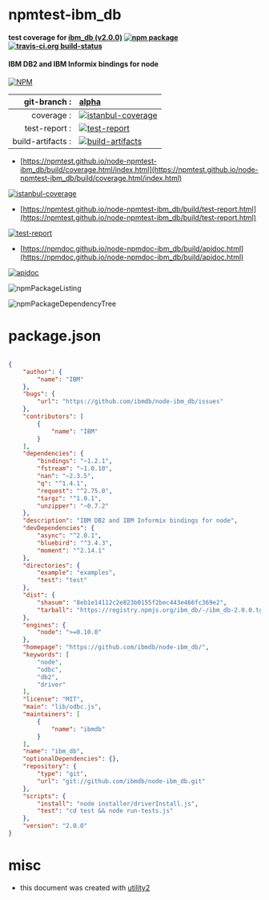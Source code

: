 # npmtest-ibm_db

#### test coverage for  [ibm_db (v2.0.0)](https://github.com/ibmdb/node-ibm_db/)  [![npm package](https://img.shields.io/npm/v/npmtest-ibm_db.svg?style=flat-square)](https://www.npmjs.org/package/npmtest-ibm_db) [![travis-ci.org build-status](https://api.travis-ci.org/npmtest/node-npmtest-ibm_db.svg)](https://travis-ci.org/npmtest/node-npmtest-ibm_db)

#### IBM DB2 and IBM Informix bindings for node

[![NPM](https://nodei.co/npm/ibm_db.png?downloads=true&downloadRank=true&stars=true)](https://www.npmjs.com/package/ibm_db)

| git-branch : | [alpha](https://github.com/npmtest/node-npmtest-ibm_db/tree/alpha)|
|--:|:--|
| coverage : | [![istanbul-coverage](https://npmtest.github.io/node-npmtest-ibm_db/build/coverage.badge.svg)](https://npmtest.github.io/node-npmtest-ibm_db/build/coverage.html/index.html)|
| test-report : | [![test-report](https://npmtest.github.io/node-npmtest-ibm_db/build/test-report.badge.svg)](https://npmtest.github.io/node-npmtest-ibm_db/build/test-report.html)|
| build-artifacts : | [![build-artifacts](https://npmtest.github.io/node-npmtest-ibm_db/glyphicons_144_folder_open.png)](https://github.com/npmtest/node-npmtest-ibm_db/tree/gh-pages/build)|

- [https://npmtest.github.io/node-npmtest-ibm_db/build/coverage.html/index.html](https://npmtest.github.io/node-npmtest-ibm_db/build/coverage.html/index.html)

[![istanbul-coverage](https://npmtest.github.io/node-npmtest-ibm_db/build/screenCapture.buildCi.browser.%252Ftmp%252Fbuild%252Fcoverage.lib.html.png)](https://npmtest.github.io/node-npmtest-ibm_db/build/coverage.html/index.html)

- [https://npmtest.github.io/node-npmtest-ibm_db/build/test-report.html](https://npmtest.github.io/node-npmtest-ibm_db/build/test-report.html)

[![test-report](https://npmtest.github.io/node-npmtest-ibm_db/build/screenCapture.buildCi.browser.%252Ftmp%252Fbuild%252Ftest-report.html.png)](https://npmtest.github.io/node-npmtest-ibm_db/build/test-report.html)

- [https://npmdoc.github.io/node-npmdoc-ibm_db/build/apidoc.html](https://npmdoc.github.io/node-npmdoc-ibm_db/build/apidoc.html)

[![apidoc](https://npmdoc.github.io/node-npmdoc-ibm_db/build/screenCapture.buildCi.browser.%252Ftmp%252Fbuild%252Fapidoc.html.png)](https://npmdoc.github.io/node-npmdoc-ibm_db/build/apidoc.html)

![npmPackageListing](https://npmtest.github.io/node-npmtest-ibm_db/build/screenCapture.npmPackageListing.svg)

![npmPackageDependencyTree](https://npmtest.github.io/node-npmtest-ibm_db/build/screenCapture.npmPackageDependencyTree.svg)



# package.json

```json

{
    "author": {
        "name": "IBM"
    },
    "bugs": {
        "url": "https://github.com/ibmdb/node-ibm_db/issues"
    },
    "contributors": [
        {
            "name": "IBM"
        }
    ],
    "dependencies": {
        "bindings": "~1.2.1",
        "fstream": "~1.0.10",
        "nan": "~2.3.5",
        "q": "^1.4.1",
        "request": "^2.75.0",
        "targz": "^1.0.1",
        "unzipper": "~0.7.2"
    },
    "description": "IBM DB2 and IBM Informix bindings for node",
    "devDependencies": {
        "async": "^2.0.1",
        "bluebird": "^3.4.3",
        "moment": "^2.14.1"
    },
    "directories": {
        "example": "examples",
        "test": "test"
    },
    "dist": {
        "shasum": "8eb1e14112c2e823b0155f2bec443e466fc369e2",
        "tarball": "https://registry.npmjs.org/ibm_db/-/ibm_db-2.0.0.tgz"
    },
    "engines": {
        "node": ">=0.10.0"
    },
    "homepage": "https://github.com/ibmdb/node-ibm_db/",
    "keywords": [
        "node",
        "odbc",
        "db2",
        "driver"
    ],
    "license": "MIT",
    "main": "lib/odbc.js",
    "maintainers": [
        {
            "name": "ibmdb"
        }
    ],
    "name": "ibm_db",
    "optionalDependencies": {},
    "repository": {
        "type": "git",
        "url": "git://github.com/ibmdb/node-ibm_db.git"
    },
    "scripts": {
        "install": "node installer/driverInstall.js",
        "test": "cd test && node run-tests.js"
    },
    "version": "2.0.0"
}
```



# misc
- this document was created with [utility2](https://github.com/kaizhu256/node-utility2)
